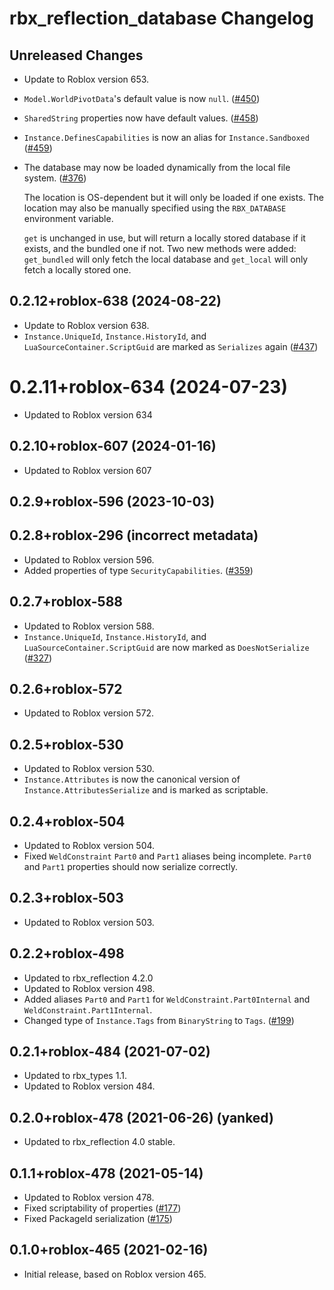# rbx_reflection_database Changelog

## Unreleased Changes

- Update to Roblox version 653.
- `Model.WorldPivotData`'s default value is now `null`. ([#450])
- `SharedString` properties now have default values. ([#458])
- `Instance.DefinesCapabilities` is now an alias for `Instance.Sandboxed` ([#459])
- The database may now be loaded dynamically from the local file system. ([#376])

  The location is OS-dependent but it will only be loaded if one exists. The location may also be manually specified using the `RBX_DATABASE` environment variable.

  `get` is unchanged in use, but will return a locally stored database if it exists, and the bundled one if not. Two new methods were added: `get_bundled` will only fetch the local database and `get_local` will only fetch a locally stored one.

[#376]: https://github.com/rojo-rbx/rbx-dom/pull/376
[#458]: https://github.com/rojo-rbx/rbx-dom/pull/458
[#450]: https://github.com/rojo-rbx/rbx-dom/pull/450
[#459]: https://github.com/rojo-rbx/rbx-dom/pull/459

## 0.2.12+roblox-638 (2024-08-22)

- Update to Roblox version 638.
- `Instance.UniqueId`, `Instance.HistoryId`, and `LuaSourceContainer.ScriptGuid` are marked as `Serializes` again ([#437])

[#437]: https://github.com/rojo-rbx/rbx-dom/pull/437

# 0.2.11+roblox-634 (2024-07-23)

- Updated to Roblox version 634

## 0.2.10+roblox-607 (2024-01-16)

- Updated to Roblox version 607

## 0.2.9+roblox-596 (2023-10-03)

## 0.2.8+roblox-296 (incorrect metadata)

- Updated to Roblox version 596.
- Added properties of type `SecurityCapabilities`. ([#359])

[#359]: https://github.com/rojo-rbx/rbx-dom/pull/359

## 0.2.7+roblox-588

- Updated to Roblox version 588.
- `Instance.UniqueId`, `Instance.HistoryId`, and `LuaSourceContainer.ScriptGuid` are now marked as `DoesNotSerialize` ([#327])

[#327]: https://github.com/rojo-rbx/rbx-dom/pull/327

## 0.2.6+roblox-572

- Updated to Roblox version 572.

## 0.2.5+roblox-530

- Updated to Roblox version 530.
- `Instance.Attributes` is now the canonical version of `Instance.AttributesSerialize` and is marked as scriptable.

## 0.2.4+roblox-504

- Updated to Roblox version 504.
- Fixed `WeldConstraint` `Part0` and `Part1` aliases being incomplete. `Part0` and `Part1` properties should now serialize correctly.

## 0.2.3+roblox-503

- Updated to Roblox version 503.

## 0.2.2+roblox-498

- Updated to rbx_reflection 4.2.0
- Updated to Roblox version 498.
- Added aliases `Part0` and `Part1` for `WeldConstraint.Part0Internal` and `WeldConstraint.Part1Internal`.
- Changed type of `Instance.Tags` from `BinaryString` to `Tags`. ([#199])

[#199]: https://github.com/rojo-rbx/rbx-dom/pull/199

## 0.2.1+roblox-484 (2021-07-02)

- Updated to rbx_types 1.1.
- Updated to Roblox version 484.

## 0.2.0+roblox-478 (2021-06-26) (yanked)

- Updated to rbx_reflection 4.0 stable.

## 0.1.1+roblox-478 (2021-05-14)

- Updated to Roblox version 478.
- Fixed scriptability of properties ([#177])
- Fixed PackageId serialization ([#175])

[#177]: https://github.com/rojo-rbx/rbx-dom/pull/177
[#175]: https://github.com/rojo-rbx/rbx-dom/pull/175

## 0.1.0+roblox-465 (2021-02-16)

- Initial release, based on Roblox version 465.
